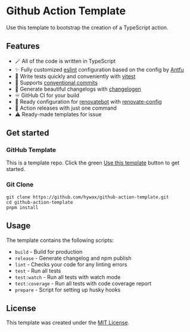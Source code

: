 # Github Action Template

Use this template to bootstrap the creation of a TypeScript action.

## Features

* 🪄️ All of the code is written in TypeScript
* ✨ Fully customized [eslint](https://eslint.org/) configuration based on the config by [Antfu](https://github.com/antfu/eslint-config)
* 🧪 Write tests quickly and conveniently with [vitest](https://vitest.dev/)
* 🤝 Supports [conventional commits](https://www.conventionalcommits.org/)
* 💅 Generate beautiful changelogs with [changelogen](https://github.com/unjs/changelogen)
* ♾️ GitHub CI for your build
* 🤖 Ready configuration for [renovatebot](https://github.com/apps/renovate) with [renovate-config](https://github.com/hywax/renovate-config)
* 🚀 Action releases with just one command
* ⚠️ Ready-made templates for issue

## Get started

### GitHub Template

This is a template repo. Click the green [Use this template](https://github.com/hywax/github-action-template/generate) button to get started.

### Git Clone

```shell
git clone https://github.com/hywax/github-action-template.git
cd github-action-template
pnpm install
```

## Usage

The template contains the following scripts:

* `build` - Build for production
* `release` - Generate changelog and npm publish
* `lint` - Checks your code for any linting errors
* `test` - Run all tests
* `test:watch` - Run all tests with watch mode
* `test:coverage` - Run all tests with code coverage report
* `prepare` - Script for setting up husky hooks

## License

This template was created under the [MIT License](LICENSE).
